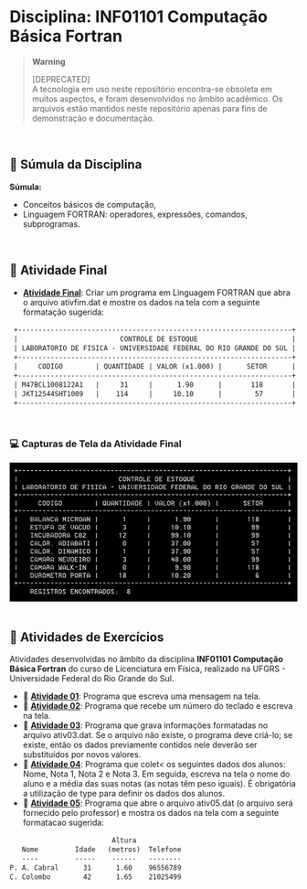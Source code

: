 # Disciplina: INF01101 Computação Básica Fortran

> **Warning**
> 
> [DEPRECATED]  
> A tecnologia em uso neste repositório encontra-se obsoleta em muitos aspectos, e foram desenvolvidos no âmbito acadêmico. Os arquivos estão mantidos neste repositório apenas para fins de demonstração e documentação. 
<br />

## :bookmark_tabs: Súmula da Disciplina
**Súmula:**
* Conceitos básicos de computação,
* Linguagem FORTRAN: operadores, expressões, comandos, subprogramas.  
<br />

## :floppy_disk: Atividade Final

* **[Atividade Final](src/ativfim.f90)**: Criar um programa em Linguagem FORTRAN que abra o arquivo ativfim.dat e mostre os dados na tela com a seguinte formatação sugerida:
```
 +-------------------------------------------------------------------+
 |                         CONTROLE DE ESTOQUE                       |
 | LABORATORIO DE FISICA - UNIVERSIDADE FEDERAL DO RIO GRANDE DO SUL |
 +-------------------------------------------------------------------+ 
 |     CODIGO        | QUANTIDADE | VALOR (x1.000) |      SETOR      |
 +-------------------------------------------------------------------+
 | M47BCL1008122A1   |     31     |      1.90      |       118       |
 | JKT12544SHT1009   |    114     |     10.10      |        57       |
 +-------------------------------------------------------------------+ 
```  
<br />

### :computer: Capturas de Tela da Atividade Final
![Screenshot](images/screenshot-01.png)
<br />
<br />

## :floppy_disk: Atividades de Exercícios
Atividades desenvolvidas no âmbito da disciplina **INF01101 Computação Básica Fortran** do curso de Licenciatura em Física, realizado na UFGRS - Universidade Federal do Rio Grande do Sul.

* :floppy_disk: **[Atividade 01](src/ativ01.f90)**: Programa que escreva uma mensagem na tela.<br />
* :floppy_disk: **[Atividade 02](src/ativ02.f90)**: Programa que recebe um número do teclado e escreva na tela.<br />
* :floppy_disk: **[Atividade 03](src/ativ03.f90)**: Programa que grava informações formatadas no arquivo ativ03.dat. Se o arquivo não existe, o programa deve criá-lo; se existe, então os dados previamente contidos nele deverão ser substituídos por novos valores.<br />
* :floppy_disk: **[Atividade 04](src/ativ04.f90)**: Programa que colet< os seguintes dados dos alunos: Nome, Nota 1, Nota 2 e Nota 3. Em seguida, escreva na tela o nome do aluno e a média das suas notas (as notas têm peso iguais). É obrigatória a utilização de type para definir os dados dos alunos.<br />
* :floppy_disk: **[Atividade 05](src/ativ05.f90)**: Programa que abre o arquivo ativ05.dat (o arquivo será fornecido pelo professor) e mostra os dados na tela com a seguinte formatacao sugerida:  
```  
                         Altura
   Nome         Idade   (metros)  Telefone                         
   ----         -----    ------   --------
P. A. Cabral      31      1.60    96556789
C. Colombo        42      1.65    21025499
```
<br />
<br />
